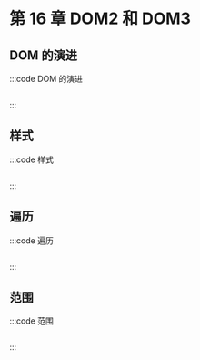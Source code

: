 # 第 16 章 DOM2 和 DOM3

## DOM 的演进

:::code DOM 的演进

```js
```

:::

## 样式

:::code 样式

```js
```

:::

## 遍历

:::code 遍历

```js
```

:::

## 范围

:::code 范围

```js
```

:::
